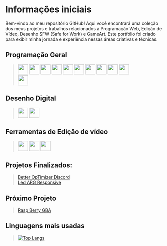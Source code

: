 # Informações iniciais
 Bem-vindo ao meu repositório GitHub! Aqui você encontrará uma coleção dos meus projetos e trabalhos relacionados à Programação Web, Edição de Vídeo, Desenho SFW (Safe for Work) e GameArt. Este portfólio foi criado para exibir minha jornada e experiência nessas áreas criativas e técnicas.

## Programação Geral <br> 
> <img src="https://devicon-website.vercel.app/api/godot/original.svg" height="32px" width="32px"></img> <img src="https://cdn.jsdelivr.net/gh/devicons/devicon/icons/html5/html5-original.svg" height="32px" width="32px"/>  <img src="https://cdn.jsdelivr.net/gh/devicons/devicon/icons/javascript/javascript-original.svg" height="32px" width="32px"/>  <img src="https://cdn.jsdelivr.net/gh/devicons/devicon/icons/css3/css3-original.svg" height="32px" width="32px"/> <img src="https://cdn.jsdelivr.net/gh/devicons/devicon/icons/linux/linux-original.svg" height="32px" width="32px"/> <img src="https://cdn.jsdelivr.net/gh/devicons/devicon/icons/python/python-original.svg" height="32px" width="32px"/> <img src="https://devicon-website.vercel.app/api/bootstrap/original.svg" height="32px" width="32px"></img> <img src="https://cdn.jsdelivr.net/gh/devicons/devicon@latest/icons/arduino/arduino-original.svg" height="32px" width="32px"/> 
            <img src="https://cdn.jsdelivr.net/gh/devicons/devicon@latest/icons/unity/unity-original.svg" height="32px" width="32px"/> 
            <img src="https://cdn.jsdelivr.net/gh/devicons/devicon@latest/icons/vscode/vscode-original.svg" height="32px" width="32px" />    
            <img src="https://cdn.jsdelivr.net/gh/devicons/devicon@latest/icons/react/react-original.svg" height="32px" width="32px" />
           <br>

## Desenho Digital  
> <img src="https://cdn.jsdelivr.net/gh/devicons/devicon/icons/photoshop/photoshop-plain.svg" height="32px" width="32px"/> <img src="https://devicon-website.vercel.app/api/illustrator/plain.svg" height="32px" width="32px"></img>

## Ferramentas de Edição de vídeo <br>
> <img src="https://cdn.jsdelivr.net/gh/devicons/devicon/icons/premierepro/premierepro-original.svg" height="32px" width="32px"/> <img src="https://cdn.jsdelivr.net/gh/devicons/devicon/icons/blender/blender-original.svg" height="32px" width="32px"/>
           <img src="https://cdn.jsdelivr.net/gh/devicons/devicon@latest/icons/aftereffects/aftereffects-original.svg" height="32px" width="32px"/>
          

## Projetos Finalizados: <br>
> [Better OpTimizer Discord](https://github.com/iAmLobinho/BetterOPT-Theme?tab=readme-ov-file#betteropt-theme) <br>
> [Led ARG Responsive](https://github.com/iAmLobinho/LedResponsive) <br>

## Próximo Projeto
> [Rasp Berry GBA](https://github.com/iAmLobinho/Rasp-GBA) <br>

## Linguagens mais usadas
> [![Top Langs](https://github-readme-stats.vercel.app/api/top-langs/?username=anuraghazra&layout=compact)](https://github.com/anuraghazra/github-readme-stats)
